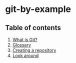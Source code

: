 # git-by-example

## Table of contents

1. [What is Git?](01-what_is_git.md)
1. [Glossary](02-glossary.md)
1. [Creating a repository]()
1. [Look around](04-check_status.md)